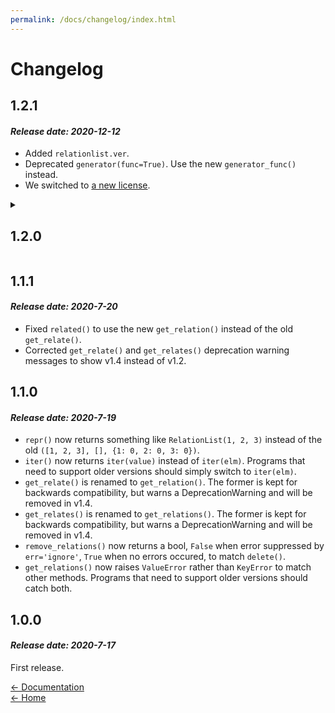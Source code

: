 ```yaml
---
permalink: /docs/changelog/index.html
---
```


# Changelog
  
## 1.2.1
#### _Release date: 2020-12-12_
- Added ``relationlist.ver``.
- Deprecated ``generator(func=True)``. Use the new ``generator_func()`` instead.
- We switched to [a new license](../license).
  
<!--[if !IE]><!-->
<details>
  <summary><h2>1.2.0</h2></summary>
  <h4><i>Release date: 2020-12-12</i></h4>
  <h4 style="color:yellow;background:red">WARNING: THIS VERSION HAS SERIOUS BUGS! <i>NEVER</i> USE!</h4>
  v1.2.1 is a hotfix. Changes are listed above.
</details>
<!--><![endif]-->
  
## 1.1.1
#### _Release date: 2020-7-20_
- Fixed ``related()`` to use the new ``get_relation()`` instead of the old ``get_relate()``.
- Corrected ``get_relate()`` and ``get_relates()`` deprecation warning messages to show v1.4 instead of v1.2.
  
## 1.1.0
#### _Release date: 2020-7-19_
- ``repr()`` now returns something like ``RelationList(1, 2, 3)`` instead of the old ``([1, 2, 3], [], {1: 0, 2: 0, 3: 0})``.
- ``iter()`` now returns ``iter(value)`` instead of ``iter(elm)``. Programs that need to support older versions should simply switch to ``iter(elm)``.
- ``get_relate()`` is renamed to ``get_relation()``. The former is kept for backwards compatibility, but warns a DeprecationWarning and will be removed in v1.4.
- ``get_relates()`` is renamed to ``get_relations()``. The former is kept for backwards compatibility, but warns a DeprecationWarning and will be removed in v1.4.
- ``remove_relations()`` now returns a bool, ``False`` when error suppressed by ``err='ignore'``, ``True`` when no errors occured, to match ``delete()``.
- ``get_relations()`` now raises ``ValueError`` rather than ``KeyError`` to match other methods. Programs that need to support older versions should catch both.
  
## 1.0.0
#### _Release date: 2020-7-17_
First release.

[← Documentation](..)  
[← Home](/)

